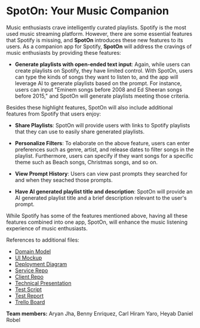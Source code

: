 # SpotOn: Your Music Companion

Music enthusiasts crave intelligently curated playlists. Spotify is the most used music streaming platform. However, there are some essential features that Spotify is missing, and **SpotOn** introduces these new features to its users. As a companion app for Spotify, **SpotOn** will address the cravings of music enthusiasts by providing these features:

- **Generate playlists with open-ended text input**: Again, while users can create playlists on Spotify, they have limited control. With SpotOn, users can type the kinds of songs they want to listen to, and the app will leverage AI to generate playlists based on the prompt. For instance, users can input "Eminem songs before 2008 and Ed Sheeran songs before 2015," and SpotOn will generate playlists meeting those criteria.

Besides these highlight features, SpotOn will also include additional features from Spotify that users enjoy:
- **Share Playlists**: SpotOn will provide users with links to Spotify playlists that they can use to easily share generated playlists.

- **Personalize Filters**: To elaborate on the above feature, users can enter preferences such as genre, artist, and release dates to filter songs in the playlist. Furthermore, users can specify if they want songs for a specific theme such as Beach songs, Christmas songs, and so on.

- **View Prompt History**: Users can view past prompts they searched for and when they seached those prompts.

- **Have AI generated playlist title and description**: SpotOn will provide an AI generated playlist title and a brief description relevant to the user's prompt.

While Spotify has some of the features mentioned above, having all these features combined into one app, SpotOn, will enhance the music listening experience of music enthusiasts.

References to additional files:
- [Domain Model](https://github.com/CS262-C-Spot-On/SpotOn-project/blob/main/images/Domain%20model.png)
- [UI Mockup](https://github.com/CS262-C-Spot-On/SpotOn-project/blob/main/images/User%20Interface%20Mockup.jpg)
- [Deployment Diagram](https://github.com/CS262-C-Spot-On/SpotOn-project/blob/main/images/Deployment%20Diagram.png)
- [Service Repo](https://github.com/CS262-C-Spot-On/SpotOn-service)
- [Client Repo](https://github.com/CS262-C-Spot-On/SpotOn-client)
- [Technical Presentation](https://github.com/CS262-C-Spot-On/SpotOn-project/blob/main/presentation/Technical%20Presentation.pptx)
- [Test Script](https://github.com/CS262-C-Spot-On/SpotOn-project/blob/main/user_testing/SpotOn_Test_Script.pdf)
- [Test Report](https://github.com/CS262-C-Spot-On/SpotOn-project/blob/main/user_testing/Testing%20Report.pdf)
- [Trello Board](https://trello.com/b/nbxHmzpn/cs262c-spot-on)

**Team members:** Aryan Jha, Benny Enriquez, Carl Hiram Yaro, Heyab Daniel Robel


